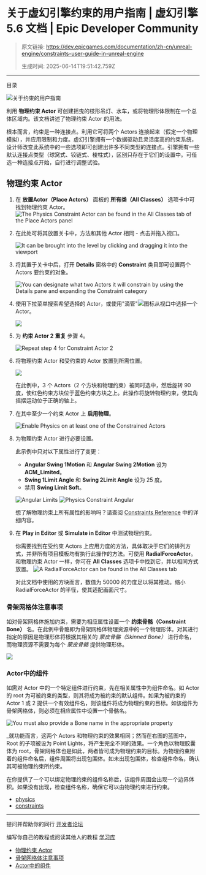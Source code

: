 # 关于虚幻引擎约束的用户指南 | 虚幻引擎 5.6 文档 | Epic Developer Community

> 原文链接: https://dev.epicgames.com/documentation/zh-cn/unreal-engine/constraints-user-guide-in-unreal-engine
> 
> 生成时间: 2025-06-14T19:51:42.759Z

---

目录

![关于约束的用户指南](https://dev.epicgames.com/community/api/documentation/image/fd91fdf3-d972-4f19-93c1-de7b58e2edcb?resizing_type=fill&width=1920&height=335)

利用 **物理约束 Actor** 可创建摇曳的枝形吊灯、水车，或将物理形体限制在一个总体区域内。该文档讲述了物理约束 Actor 的用法。

根本而言，约束是一种连接点。利用它可将两个 Actors 连接起来（假定一个物理模拟），并应用限制和力度。虚幻引擎拥有一个数据驱动且灵活度高的约束系统，设计师改变此系统中的一些选项即可创建出许多不同类型的连接点。引擎拥有一些默认连接点类型（球窝式、铰链式、棱柱式），区别只存在于它们的设置中。可任选一种连接点开始，自行进行调整试验。

## 物理约束 Actor

1.  在 **放置Actor（Place Actors）** 面板的 **所有类（All Classes）** 选项卡中可找到物理约束 Actor。 ![The Physics Constraint Actor can be found in the All Classes tab of the Place Actors panel](https://d1iv7db44yhgxn.cloudfront.net/documentation/images/662656fd-6e89-41e0-9e0d-95d60c85f82c/physics-constraint-mode.png)
    
2.  在此处可将其放置关卡中，方法和其他 Actor 相同 - 点击并拖入视口。
    
    ![ It can be brought into the level by clicking and dragging it into the viewport](https://d1iv7db44yhgxn.cloudfront.net/documentation/images/61a808e0-67d0-404c-afe3-f71d005bcd50/physics-constraint-into-world.png)
3.  将其置于关卡中后，打开 **Details** 窗格中的 **Constraint** 类目即可设置两个 Actors 要约束的对象。
    
    ![You can designate what two Actors it will constrain by using the Details pane and expanding the Constraint category](https://d1iv7db44yhgxn.cloudfront.net/documentation/images/3c6c57f0-1497-49fe-a823-266066e093e2/physics-constraint-constraint-actor-properties.png)
4.  使用下拉菜单搜索希望选择的 Actor，或使用"滴管"![](https://d1iv7db44yhgxn.cloudfront.net/documentation/images/38f51fa8-348e-471e-983b-c173b30d0f69/eyedropper_button.png)图标从视口中选择一个 Actor。
    
    [![](https://d1iv7db44yhgxn.cloudfront.net/documentation/images/183cc3a6-a8ab-4b9d-bb5c-3d6e6010c9bc/physics-constraint-select-actor-1.png)](https://d1iv7db44yhgxn.cloudfront.net/documentation/images/183cc3a6-a8ab-4b9d-bb5c-3d6e6010c9bc/physics-constraint-select-actor-1.png)
    
5.  为 **约束 Actor 2** **重复** 步骤 4。
    
    ![Repeat step 4 for Constraint Actor 2](https://d1iv7db44yhgxn.cloudfront.net/documentation/images/b48373dc-a7b6-4063-99f6-8cff8129ea88/physics-constraint-selected-2.png)
6.  将物理约束 Actor 和受约束的 Actor 放置到所需位置。
    
    ![](https://d1iv7db44yhgxn.cloudfront.net/documentation/images/63429f71-3cc0-416c-b3a2-185cae7f8b45/physics-constraint-reposition.png)
    
    在此例中，3 个 Actors（2 个方块和物理约束）被同时选中，然后旋转 90 度，使红色约束方块位于蓝色约束方块之上。此操作将旋转物理约束，使其角摇摆运动位于正确的轴上。
    
7.  在其中至少一个约束 Actor 上 **启用物理**。
    
    ![Enable Physics on at least one of the Constrained Actors](https://d1iv7db44yhgxn.cloudfront.net/documentation/images/e63b7791-d0ae-4d51-8970-5d4263e360d5/physics-constraint-full-enable-physics.png)
8.  为物理约束 Actor 进行必要设置。
    
    此示例中只对以下属性进行了变更：
    
    -   **Angular Swing 1Motion** 和 **Angular Swing 2Motion** 设为 **ACM\_Limited**。
    -   **Swing 1Limit Angle** 和 **Swing 2Limit Angle** 设为 25 度。
    -   禁用 **Swing Limit Soft**。
    
    ![Angular Limits](https://d1iv7db44yhgxn.cloudfront.net/documentation/images/6c2dc2ac-1436-405e-bf47-9fa098569740/angular-limits-1.png) ![Physics Constraint Angular](https://d1iv7db44yhgxn.cloudfront.net/documentation/images/d2effdab-38f9-48bc-a742-941fd76b5bb8/physics-constraint-angular-cone-3.png)
    
    想了解物理约束上所有属性的影响吗？请查阅 [Constraints Reference](/documentation/zh-cn/unreal-engine/physics-constraint-reference-in-unreal-engine) 中的详细内容。
    
9.  在 **Play in Editor** 或 **Simulate in Editor** 中测试物理约束。
    
    你需要找到在受约束 Actors 上应用力度的方法，具体取决于它们的排列方式，并非所有项目模板均有执行此操作的方法。可使用 **RadialForceActor**。和物理约束 Actor 一样，你可在 **All Classes** 选项卡中找到它，并以相同方式放置。 ![A RadialForceActor can be found in the All Classes tab](https://d1iv7db44yhgxn.cloudfront.net/documentation/images/d34f1549-6ea5-4661-a568-5532cccb3733/arrows.png)
    
    对此文档中使用的方块而言，数值为 50000 的力度足以将其推动。缩小 RadialForceActor 的半径，使其适配画面尺寸。
    

### 骨架网格体注意事项

如对骨架网格体施加约束，需要为相应属性设置一个 **约束骨骼（Constraint Bone）** 名。在此例中骨骼即为骨架网格体物理资源中的一个物理形体。对其进行指定的原因是物理形体将根据其相关的 *蒙皮骨骼（Skinned Bone）* 进行命名，而物理资源不需要为每个 *蒙皮骨骼* 提供物理形体。

[![](https://d1iv7db44yhgxn.cloudfront.net/documentation/images/e5889135-f898-4e29-b8f7-39ff664fe31c/physics-constraint-skeletal-constraint.png)](https://d1iv7db44yhgxn.cloudfront.net/documentation/images/e5889135-f898-4e29-b8f7-39ff664fe31c/physics-constraint-skeletal-constraint.png)

### Actor中的组件

如需对 Actor 中的一个特定组件进行约束，先在相关属性中为组件命名。如 Actor 的 root 为可被约束的类型，则其将成为被约束的默认组件。如果为被约束的 Actor 1 或 2 提供一个有效组件名，则该组件将成为物理约束的目标。如该组件为骨架网格体，则必须在相应属性中设置一个骨骼名。

![You must also provide a Bone name in the appropriate property](https://d1iv7db44yhgxn.cloudfront.net/documentation/images/f4d24eb0-e180-44c2-8e1f-a8aba53cfbb7/physics-constraint-blueprint-class-constraint.png)

\_就功能而言，这两个 Actors 和物理约束的效果相同；然而在右图的蓝图中，Root 的子项被设为 Point Lights，将产生完全不同的效果。一个角色以物理胶囊体为 root，骨架网格体也是如此，两者皆可成为物理约束的目标。为物理约束附着的组件命名后，组件周围将出现包围体。如未出现包围体，检查组件命名，确认其可被物理约束所约束。

在你提供了一个可以绑定物理约束的组件名称后，该组件周围会出现一个边界体积。如果没有出现，检查组件名称，确保它可以由物理约束进行约束。

-   [physics](https://dev.epicgames.com/community/search?query=physics)
-   [constraints](https://dev.epicgames.com/community/search?query=constraints)

* * *

提问并帮助你的同行 [开发者论坛](https://forums.unrealengine.com/categories?tag=unreal-engine)

编写你自己的教程或阅读其他人的教程 [学习库](https://dev.epicgames.com/community/unreal-engine/learning)

-   [物理约束 Actor](/documentation/zh-cn/unreal-engine/constraints-user-guide-in-unreal-engine#%E7%89%A9%E7%90%86%E7%BA%A6%E6%9D%9Factor)
-   [骨架网格体注意事项](/documentation/zh-cn/unreal-engine/constraints-user-guide-in-unreal-engine#%E9%AA%A8%E6%9E%B6%E7%BD%91%E6%A0%BC%E4%BD%93%E6%B3%A8%E6%84%8F%E4%BA%8B%E9%A1%B9)
-   [Actor中的组件](/documentation/zh-cn/unreal-engine/constraints-user-guide-in-unreal-engine#actor%E4%B8%AD%E7%9A%84%E7%BB%84%E4%BB%B6)
